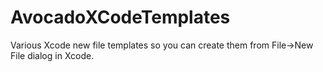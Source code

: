 AvocadoXCodeTemplates
=====================

Various Xcode new file templates so you can create them from File->New File dialog in Xcode.
